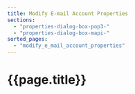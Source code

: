 ```yaml
---
title: Modify E-mail Account Properties
sections:
  - "properties-dialog-box-pop3-"
  - "properties-dialog-box-mapi-"
sorted_pages:
  - "modify_e_mail_account_properties"
---
```

# {{page.title}}
